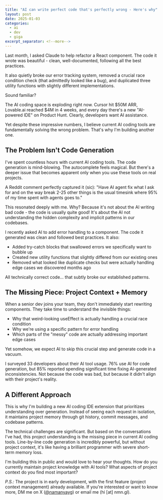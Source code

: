 ```yaml
---
title: "AI can write perfect code that's perfectly wrong - Here's why"
layout: post
date: 2025-01-03
categories:
  - ai
  - dev
  - giga
excerpt_separator: <!--more-->
---
```


Last month, I asked Claude to help refactor a React component. The code it wrote was beautiful - clean, well-documented, following all the best practices. 

It also quietly broke our error tracking system, removed a crucial race condition check (that admittedly looked like a bug), and duplicated three utility functions with slightly different implementations.

Sound familiar?

The AI coding space is exploding right now. Cursor hit $50M ARR, Lovable.ai reached $4M in 4 weeks, and every day there's a new "AI-powered IDE" on Product Hunt. Clearly, developers want AI assistance.

Yet despite these impressive numbers, I believe current AI coding tools are fundamentally solving the wrong problem. That's why I'm building another one.

<!--more-->

## The Problem Isn't Code Generation

I've spent countless hours with current AI coding tools. The code generation is mind-blowing. The autocomplete feels magical. But there's a deeper issue that becomes apparent only when you use these tools on real projects.

A Reddit comment perfectly captured it (sic): "Have AI agent fix what I ask for and on the way break 2-25 other things is the usual timesink where 95% of my time spent with agents goes to."

This resonated deeply with me. Why? Because it's not about the AI writing bad code - the code is usually quite good! It's about the AI not understanding the hidden complexity and implicit patterns in our codebases.

I recently asked AI to add error handling to a component. The code it generated was clean and followed best practices. It also:
- Added try-catch blocks that swallowed errors we specifically want to bubble up
- Created new utility functions that slightly differed from our existing ones
- Removed what looked like duplicate checks but were actually handling edge cases we discovered months ago

All technically correct code... that subtly broke our established patterns.

## The Missing Piece: Project Context + Memory

When a senior dev joins your team, they don't immediately start rewriting components. They take time to understand the invisible things:
- Why that weird-looking useEffect is actually handling a crucial race condition
- Why we're using a specific pattern for error handling
- Which parts of the "messy" code are actually addressing important edge cases

Yet somehow, we expect AI to skip this crucial step and generate code in a vacuum.

I surveyed 33 developers about their AI tool usage. 76% use AI for code generation, but 85% reported spending significant time fixing AI-generated inconsistencies. Not because the code was bad, but because it didn't align with their project's reality.

## A Different Approach

This is why I'm building a new AI coding IDE extension that prioritizes understanding over generation. Instead of seeing each request in isolation, it maintains project memory through git history, commit messages, and codebase patterns.

The technical challenges are significant. But based on the conversations I've had, this project understanding is the missing piece in current AI coding tools. Line-by-line code generation is incredibly powerful, but without project context, it's like having a brilliant programmer with severe short-term memory loss.

I'm building this in public and would love to hear your thoughts. How do you currently maintain project knowledge with AI tools? What aspects of project context do you find most important?

*P.S.:* The project is in early development, with the first feature (project context management) already available. If you're interested or want to know more, DM me on X ([@namanyayg](https://x.com/namanyayg)) or email me (hi [at] nmn.gl).